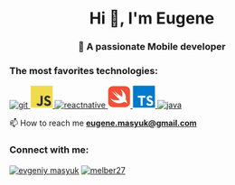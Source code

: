 <h1 align="center">Hi 👋, I'm Eugene</h1>
<h3 align="center">🚀 A passionate Mobile developer</h3>



<h3 align="left">The most favorites technologies: </h3>
<p align="left">
  <a href="https://git-scm.com/" target="_blank" rel="noreferrer">
    <img src="https://www.vectorlogo.zone/logos/git-scm/git-scm-icon.svg" alt="git" width="40" height="40"/>
  </a>
  <a href="https://developer.mozilla.org/en-US/docs/Web/JavaScript" target="_blank" rel="noreferrer">
    <img src="https://raw.githubusercontent.com/devicons/devicon/master/icons/javascript/javascript-original.svg" alt="javascript" width="40" height="40"/>   </a>
  <a href="https://reactnative.dev/" target="_blank" rel="noreferrer">
    <img src="https://reactnative.dev/img/header_logo.svg" alt="reactnative" width="40" height="40"/>
  </a>
  <a href="https://developer.apple.com/swift/" target="_blank" rel="noreferrer">
    <img src="https://raw.githubusercontent.com/devicons/devicon/master/icons/swift/swift-original.svg" alt="swift" width="40" height="40"/>
  </a>
  <a href="https://www.typescriptlang.org/" target="_blank" rel="noreferrer">
    <img src="https://raw.githubusercontent.com/devicons/devicon/master/icons/typescript/typescript-original.svg" alt="typescript" width="40" height="40"/> </a>
<a href="https://www.java.com/" target="_blank" rel="noreferrer">
  <img src="https://brandslogos.com/wp-content/uploads/images/large/java-logo-1.png" alt="java" width="40" height="40"/>
  </a> 
</p>

📫 How to reach me **eugene.masyuk@gmail.com**

<h3 align="left">Connect with me:</h3>
<p align="left">
<a href="https://linkedin.com/in/evgeniy masyuk" target="blank"><img align="center" src="https://raw.githubusercontent.com/rahuldkjain/github-profile-readme-generator/master/src/images/icons/Social/linked-in-alt.svg" alt="evgeniy masyuk" height="30" width="40" /></a>
  <a href="https://twitter.com/Eugene_Masyuk" target="blank"><img align="center" src="https://raw.githubusercontent.com/rahuldkjain/github-profile-readme-generator/master/src/images/icons/Social/twitter.svg" alt="melber27" height="30" width="40" /></a>
</p>


